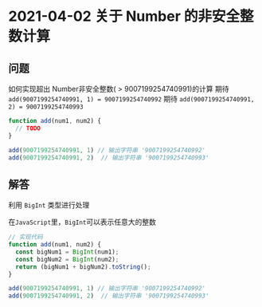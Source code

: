 # 2021-04-02 关于 Number 的非安全整数计算

## 问题

如何实现超出 Number非安全整数( > 9007199254740991)的计算
期待 `add(9007199254740991, 1) = 9007199254740992`
期待 `add(9007199254740991, 2) = 9007199254740993`

```js
function add(num1, num2) {
  // TODO
}

add(9007199254740991, 1) // 输出字符串 '9007199254740992'
add(9007199254740991, 2)  // 输出字符串 '9007199254740993'

```


## 解答

利用 `BigInt` 类型进行处理

在`JavaScript`里，`BigInt`可以表示任意大的整数

```js
// 实现代码
function add(num1, num2) {
  const bigNum1 = BigInt(num1);
  const bigNum2 = BigInt(num2);
  return (bigNum1 + bigNum2).toString();
}

add(9007199254740991, 1) // 输出字符串 '9007199254740992'
add(9007199254740991, 2)  // 输出字符串 '9007199254740993'

```